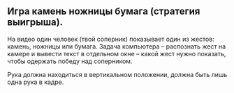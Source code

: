 ## Игра камень ножницы бумага (стратегия выигрыша). 

На видео один человек (твой соперник) показывает один из жестов: камень, ножницы или бумага. 
Задача компьютера – распознать жест на камере и вывести текст в отдельном окне – какой жест нужно показать, чтобы одержать победу над соперником.

Рука должна находиться в вертикальном положении, должна быть лишь одна рука в кадре. 